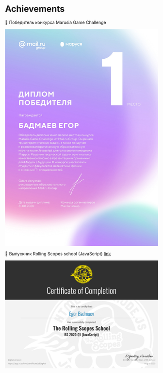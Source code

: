 # Achievements

📍 Победитель конкурса Marusia Game Challenge

![Marusia-Game-Challenge-Badmaev-Egor-l.png](/Achievements/Marusia-Game-Challenge-Badmaev-Egor-l.jpg)

📍 Выпускник Rolling Scopes school (JavaScript) [link](https://app.rs.school/certificate/s85tgkct)

![Certificate-Rolling-Scopes-School-Programming.jpg](/Achievements/Certificate-Rolling-Scopes-School-Programming.jpg)
